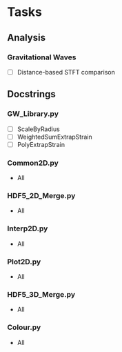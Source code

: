 # Tasks
## Analysis
### Gravitational Waves
- [ ] Distance-based STFT comparison

## Docstrings
### GW_Library.py
- [ ] ScaleByRadius
- [ ] WeightedSumExtrapStrain
- [ ] PolyExtrapStrain

### Common2D.py
- All

### HDF5_2D_Merge.py
- All

### Interp2D.py
- All

### Plot2D.py
- All

### HDF5_3D_Merge.py
- All

### Colour.py
- All
